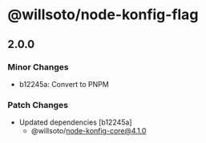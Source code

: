 # @willsoto/node-konfig-flag

## 2.0.0

### Minor Changes

- b12245a: Convert to PNPM

### Patch Changes

- Updated dependencies [b12245a]
  - @willsoto/node-konfig-core@4.1.0
